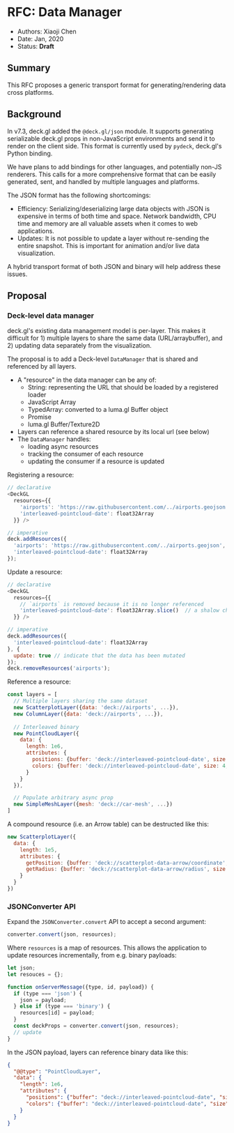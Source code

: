 # RFC: Data Manager

* Authors: Xiaoji Chen
* Date: Jan, 2020
* Status: **Draft**

## Summary

This RFC proposes a generic transport format for generating/rendering data cross platforms.

## Background

In v7.3, deck.gl added the `@deck.gl/json` module. It supports generating serializable deck.gl props in non-JavaScript environments and send it to render on the client side. This format is currently used by `pydeck`, deck.gl's Python binding.

We have plans to add bindings for other languages, and potentially non-JS renderers. This calls for a more comprehensive format that can be easily generated, sent, and handled by multiple languages and platforms.

The JSON format has the following shortcomings:

- Efficiency: Serializing/deserializing large data objects with JSON is expensive in terms of both time and space. Network bandwidth, CPU time and memory are all valuable assets when it comes to web applications.
- Updates: It is not possible to update a layer without re-sending the entire snapshot. This is important for animation and/or live data visualization.

A hybrid transport format of both JSON and binary will help address these issues.

## Proposal

### Deck-level data manager

deck.gl's existing data management model is per-layer. This makes it difficult for 1) multiple layers to share the same data (URL/arraybuffer), and 2) updating data separately from the visualization.

The proposal is to add a Deck-level `DataManager` that is shared and referenced by all layers.

- A "resource" in the data manager can be any of:
  + String: representing the URL that should be loaded by a registered loader
  + JavaScript Array
  + TypedArray: converted to a luma.gl Buffer object
  + Promise
  + luma.gl Buffer/Texture2D
- Layers can reference a shared resource by its local url (see below)
- The `DataManager` handles:
  + loading async resources
  + tracking the consumer of each resource
  + updating the consumer if a resource is updated

Registering a resource:

```js
// declarative
<DeckGL
  resources={{
    'airports': 'https://raw.githubusercontent.com/../airports.geojson',
    'interleaved-pointcloud-date': float32Array
  }} />

// imperative
deck.addResources({
  'airports': 'https://raw.githubusercontent.com/../airports.geojson',
  'interleaved-pointcloud-date': float32Array
});
```

Update a resource:

```js
// declarative
<DeckGL
  resources={{
    // `airports` is removed because it is no longer referenced
    'interleaved-pointcloud-date': float32Array.slice()  // a shalow change is required to signal updates
  }} />

// imperative
deck.addResources({
  'interleaved-pointcloud-date': float32Array
}, {
  update: true // indicate that the data has been mutated
});
deck.removeResources('airports');
```

Reference a resource:

```js
const layers = [
  // Multiple layers sharing the same dataset
  new ScatterplotLayer({data: 'deck://airports', ...}),
  new ColumnLayer({data: 'deck://airports', ...}),
  
  // Interleaved binary
  new PointCloudLayer({
    data: {
      length: 1e6,
      attributes: {
        positions: {buffer: 'deck://interleaved-pointcloud-date', size: 3, stride: 24},
        colors: {buffer: 'deck://interleaved-pointcloud-date', size: 4, stride: 24, offset: 12, type: GL.UNSIGNED_BYTE},
      }
    }
  }),

  // Populate arbitrary async prop
  new SimpleMeshLayer({mesh: 'deck://car-mesh', ...})
]
```

A compound resource (i.e. an Arrow table) can be destructed like this:

```js
new ScatterplotLayer({
  data: {
    length: 1e5,
    attributes: {
      getPosition: {buffer: 'deck://scatterplot-data-arrow/coordinate', size: 2},
      getRadius: {buffer: 'deck://scatterplot-data-arrow/radius', size: 1}
    }
  }
})
```


### JSONConverter API

Expand the `JSONConverter.convert` API to accept a second argument:

```js
converter.convert(json, resources);
```

Where `resources` is a map of resources.
This allows the application to update resources incrementally, from e.g. binary payloads:

```js
let json;
let resouces = {};

function onServerMessage({type, id, payload}) {
  if (type === 'json') {
    json = payload;
  } else if (type === 'binary') {
    resources[id] = payload;
  }
  const deckProps = converter.convert(json, resources);
  // update
}
```

In the JSON payload, layers can reference binary data like this:

```json
{
  "@@type": "PointCloudLayer",
  "data": {
    "length": 1e6,
    "attributes": {
      "positions": {"buffer": "deck://interleaved-pointcloud-date", "size": 3, "stride": 24},
      "colors": {"buffer": "deck://interleaved-pointcloud-date", "size": 4, "stride": 24, "offset": 12, "type": "uint8"},
    }
  }
}
```

